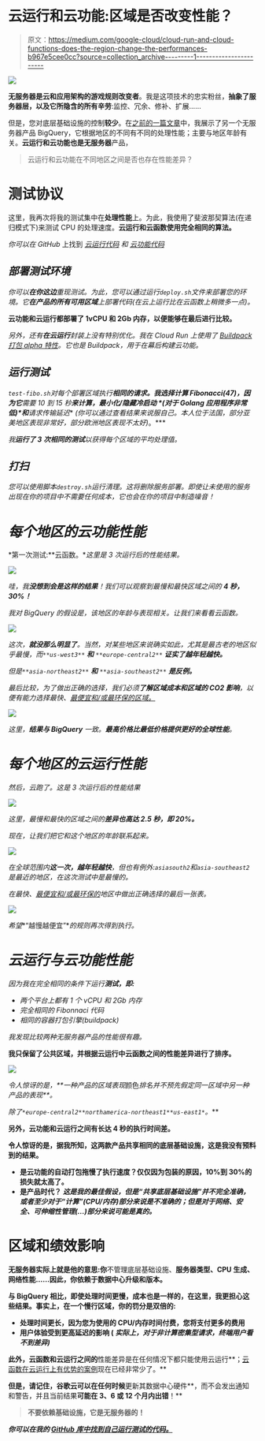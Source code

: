 # 云运行和云功能:区域是否改变性能？

> 原文：<https://medium.com/google-cloud/cloud-run-and-cloud-functions-does-the-region-change-the-performances-b967e5cee0cc?source=collection_archive---------1----------------------->

![](img/6a706465e47990035989f408c08ba920.png)

**无服务器是云和应用架构的游戏规则改变者**。我是这项技术的忠实粉丝，**抽象了服务器层，以及它所隐含的所有辛劳**:监控、冗余、修补、扩展……

但是，您对底层基础设施的控制**较少**。在[之前的一篇文章](/google-cloud/bigquery-tell-me-your-region-i-will-tell-you-your-speed-41dcf42b8cc)中，我展示了另一个无服务器产品 BigQuery，它根据地区的不同有不同的处理性能；主要与地区年龄有关。**云运行和云功能也是无服务器**产品，

> 云运行和云功能在不同地区之间是否也存在性能差异？

# **测试协议**

这里，我再次将我的测试集中在**处理性能**上。为此，我使用了斐波那契算法(在递归模式下)来测试 CPU 的处理速度。**云运行和云函数使用完全相同的算法。**

*你可以在 GitHub* 上找到 [*云运行代码*](https://github.com/guillaumeblaquiere/serverless-perf-test/blob/main/cloudrun/main.go) *和* [*云功能代码*](https://github.com/guillaumeblaquiere/serverless-perf-test/blob/main/cloudfunctions/main.go)

## *部署测试环境*

*你可以**在你这边**重现测试。为此，您可以通过运行`deploy.sh`文件来部署您的环境。它**在产品的所有可用区域**上部署代码(在云上运行比在云函数上稍微多一点)。*

**云功能和云运行都部署了 1vCPU 和 2Gb 内存，以便能够在最后进行比较。**

*另外，还有**在云运行**封装上没有特别优化。我在 Cloud Run 上使用了 [Buildpack 打包 alpha 特性](https://cloud.google.com/blog/products/containers-kubernetes/google-cloud-now-supports-buildpacks)。它也是 Buildpack，用于在幕后构建云功能。*

## *运行测试*

*`test-fibo.sh`对每个部署区域执行**相同的请求。我选择计算 Fibonacci(47)，因为它**需要 10 到 15 秒**来计算，**最小化/隐藏冷启动** *(对于 Golang 应用程序非常低)*和**请求传输延迟** *(你可以通过查看结果来说服自己。本人位于法国，部分亚美地区表现非常好，部分欧洲地区表现不太好)*。***

*我**运行了 3 次相同的测试**以获得每个区域的平均处理值。*

## *打扫*

*您可以使用脚本`destroy.sh`运行清理。这将删除服务部署。即使让未使用的服务出现在你的项目中不需要任何成本，它也会在你的项目中制造噪音！*

# *每个地区的云功能性能*

*第一次测试:**云函数。**这里是 3 次运行后的性能结果。*

*![](img/d362ed5a1b7bb52205040e40e2710293.png)*

*哇，我**没想到会是这样的结果**！我们可以观察到最慢和最快区域之间的 **4 秒，30%！***

*我对 BigQuery 的假设是，该地区的年龄与表现相关。让我们来看看云函数。*

*![](img/e3716796807de680553ba81d9a16f2e8.png)*

*这次，**就没那么明显了**。当然，对某些地区来说确实如此，尤其是最古老的地区似乎最慢，而`**us-west3**` **和** `**europe-central2**` **证实了越年轻越快。***

*但是`**asia-northeast2**` **和** `**asia-southeast2**` **是反例。***

*最后比较，为了做出正确的选择，我们必须**了解区域成本和区域的 CO2 影响**，以便有能力选择最快、[最便宜和/或最环保的区域。](https://cloud.google.com/functions/docs/locations#tier_1_pricing)*

*![](img/1e5cb498e4dea50b92026bb45c59511d.png)*

*这里，**结果与 BigQuery** 一致。**最高价格比最低价格提供更好的全球性能**。*

# *每个地区的云运行性能*

*然后，云跑了。这是 3 次运行后的性能结果*

*![](img/d508a6adec5873bf7a1a39fd986365f6.png)*

*这里，最慢和最快的区域之间的**差异也高达 2.5 秒，即 20%。***

*现在，让我们把它和这个地区的年龄联系起来。*

*![](img/1523501c6642138eb242972b1052d5f6.png)*

*在全球范围内**这一次，越年轻越快**，但也有例外:`asiasouth2`和`asia-southeast2`是最近的地区，在这次测试中是最慢的。*

*在最快、[最便宜和/或最环保的](https://cloud.google.com/run/docs/locations#services)地区中做出正确选择的最后一张表。*

*![](img/f2d72a721885b505a77d5bf7e4c09f29.png)*

*希望**“越慢越便宜”**的规则再次得到执行。*

# *云运行与云功能性能*

*因为我在完全相同的条件下运行**测试，即:***

*   *两个平台上都有 1 个 vCPU 和 2Gb 内存*
*   *完全相同的 Fibonnaci 代码*
*   *相同的容器打包引擎(buildpack)*

*我发现比较两种无服务器产品的性能很有趣。*

**我只保留了公共区域，并根据云运行中云函数之间的性能差异进行了排序。**

*![](img/5d5dbbcbba07246f5197db12900967c8.png)*

*令人惊讶的是，**一种产品的区域表现*颜色*排名并不预先假定同一区域中另一种产品的表现**。*

**除了*`*europe-central2*`*`*northamerica-northeast1*`*`*us-east1*`*。****

**另外，**云功能和云运行之间有长达 4 秒的执行时间差**。**

**令人惊讶的是，据我所知，这两款产品共享相同的底层基础设施，这是我没有预料到的结果。**

*   **是云功能的自动打包拖慢了执行速度？仅仅因为包装的原因，10%到 30%的损失就太高了。**
*   **是产品时代？
    *这是我的最佳假设，但是“共享底层基础设施”并不完全准确，或者至少对于“计算”(CPU/内存)部分来说是不准确的；但是对于网络、安全、可伸缩性管理(…)部分来说可能是真的。***

# **区域和绩效影响**

**无服务器实际上就是他的意思:你**不管理底层基础设施、**服务器类型、CPU 生成、网络性能……因此，**你依赖于数据中心升级和版本**。**

**与 BigQuery 相比，即使处理时间更慢，成本也是一样的，在这里，**我更担心这些结果**。事实上，在一个慢行区域，你的罚分是双倍的:**

*   ****处理时间更长**，因为您为使用的 CPU/内存时间付费，**您将支付更多的费用****
*   ****用户体验受到更高延迟的影响** ( *实际上，对于非计算密集型请求，终端用户看不到差异)***

**此外，云函数和云运行之间的**性能差异是在任何情况下都只能使用云运行**；[云函数在云运行上有优势的案例](/google-cloud/cloud-run-vs-cloud-functions-whats-the-lowest-cost-728d59345a2e)现在已经非常少了。**

**但是，请记住，谷歌云可以在任何时候**更新其数据中心硬件**，而不会发出通知和警告，并且当前结果**可能在 3、6 或 12 个月内出错**！**

> **不要依赖基础设施，它是无服务器的！**

***你可以在我的* [*GitHub 库中找到自己运行测试的代码。*](https://github.com/guillaumeblaquiere/serverless-perf-test)**